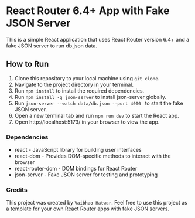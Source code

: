 # React Router 6.4+ App with Fake JSON Server

This is a simple React application that uses React Router version 6.4+ and a fake JSON server to run db.json data.

## How to Run

1. Clone this repository to your local machine using `git clone`.
2. Navigate to the project directory in your terminal.
3. Run `npm install` to install the required dependencies.
4. Run `npm install -g json-server` to install json-server globally.
5. Run `json-server --watch data/db.json --port 4000 ` to start the fake JSON server.
6. Open a new terminal tab and run `npm run dev` to start the React app.
7. Open http://localhost:5173/ in your browser to view the app.

### Dependencies

- react - JavaScript library for building user interfaces
- react-dom - Provides DOM-specific methods to interact with the browser
- react-router-dom - DOM bindings for React Router
- json-server - Fake JSON server for testing and prototyping

### Credits

This project was created by `Vaibhao Hatwar`. Feel free to use this project as a template for your own React Router apps with fake JSON servers.
